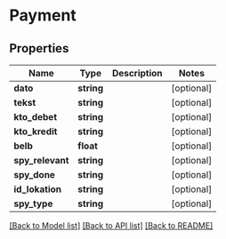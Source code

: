 # Payment

## Properties
Name | Type | Description | Notes
------------ | ------------- | ------------- | -------------
**dato** | **string** |  | [optional] 
**tekst** | **string** |  | [optional] 
**kto_debet** | **string** |  | [optional] 
**kto_kredit** | **string** |  | [optional] 
**belb** | **float** |  | [optional] 
**spy_relevant** | **string** |  | [optional] 
**spy_done** | **string** |  | [optional] 
**id_lokation** | **string** |  | [optional] 
**spy_type** | **string** |  | [optional] 

[[Back to Model list]](../README.md#documentation-for-models) [[Back to API list]](../README.md#documentation-for-api-endpoints) [[Back to README]](../README.md)



